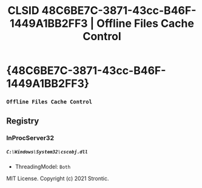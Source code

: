 ﻿---
title: "CLSID 48C6BE7C-3871-43cc-B46F-1449A1BB2FF3 | Offline Files Cache Control"
excerpt: What is COM-Object CLSID 48C6BE7C-3871-43cc-B46F-1449A1BB2FF3?
---

# {48C6BE7C-3871-43cc-B46F-1449A1BB2FF3}

### `Offline Files Cache Control`

## Registry


### InProcServer32

##### `C:\Windows\System32\cscobj.dll`
* ThreadingModel: `Both`

MIT License. Copyright (c) 2021 Strontic.


